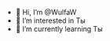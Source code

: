 - 👋 Hi, I’m @WulfaW
- 👀 I’m interested in Ты
- 🌱 I’m currently learning Ты


<!---
WulfaW/WulfaW is a ✨ special ✨ repository because its `README.md` (this file) appears on your GitHub profile.
You can click the Preview link to take a look at your changes.
--->

